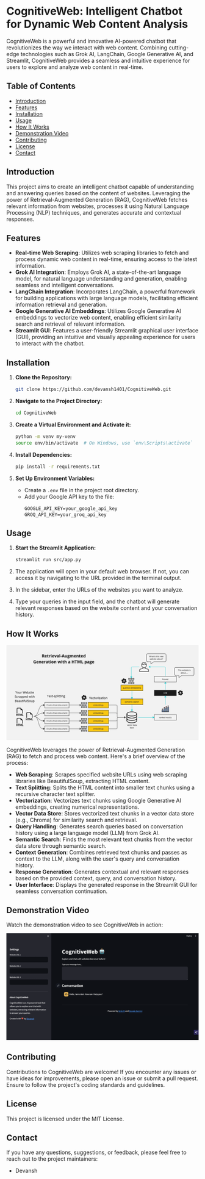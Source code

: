 # CognitiveWeb: Intelligent Chatbot for Dynamic Web Content Analysis

CognitiveWeb is a powerful and innovative AI-powered chatbot that revolutionizes the way we interact with web content. Combining cutting-edge technologies such as Grok AI, LangChain, Google Generative AI, and Streamlit, CognitiveWeb provides a seamless and intuitive experience for users to explore and analyze web content in real-time.

## Table of Contents
- [Introduction](#introduction)
- [Features](#features)
- [Installation](#installation)
- [Usage](#usage)
- [How It Works](#how-it-works)
- [Demonstration Video](#demonstration-video)
- [Contributing](#contributing)
- [License](#license)
- [Contact](#contact)

## Introduction

This project aims to create an intelligent chatbot capable of understanding and answering queries based on the content of websites. Leveraging the power of Retrieval-Augmented Generation (RAG), CognitiveWeb fetches relevant information from websites, processes it using Natural Language Processing (NLP) techniques, and generates accurate and contextual responses.

## Features

- **Real-time Web Scraping**: Utilizes web scraping libraries to fetch and process dynamic web content in real-time, ensuring access to the latest information.
- **Grok AI Integration**: Employs Grok AI, a state-of-the-art language model, for natural language understanding and generation, enabling seamless and intelligent conversations.
- **LangChain Integration**: Incorporates LangChain, a powerful framework for building applications with large language models, facilitating efficient information retrieval and generation.
- **Google Generative AI Embeddings**: Utilizes Google Generative AI embeddings to vectorize web content, enabling efficient similarity search and retrieval of relevant information.
- **Streamlit GUI**: Features a user-friendly Streamlit graphical user interface (GUI), providing an intuitive and visually appealing experience for users to interact with the chatbot.

## Installation

1. **Clone the Repository:**
    ```bash
    git clone https://github.com/devansh1401/CognitiveWeb.git
    ```

2. **Navigate to the Project Directory:**
    ```bash
    cd CognitiveWeb
    ```

3. **Create a Virtual Environment and Activate it:**
    ```bash
    python -m venv my-venv
    source env/bin/activate  # On Windows, use `env\Scripts\activate`
    ```

4. **Install Dependencies:**
    ```bash
    pip install -r requirements.txt
    ```

5. **Set Up Environment Variables:**
    - Create a `.env` file in the project root directory.
    - Add your Google API key to the file:
        ```
        GOOGLE_API_KEY=your_google_api_key
        GROQ_API_KEY=your_groq_api_key
        ```

## Usage

1. **Start the Streamlit Application:**
    ```bash
    streamlit run src/app.py
    ```

2. The application will open in your default web browser. If not, you can access it by navigating to the URL provided in the terminal output.
3. In the sidebar, enter the URLs of the websites you want to analyze.
4. Type your queries in the input field, and the chatbot will generate relevant responses based on the website content and your conversation history.

## How It Works
![CognitiveWeb Architecture](resources/architecture.jpg)

CognitiveWeb leverages the power of Retrieval-Augmented Generation (RAG) to fetch and process web content. Here's a brief overview of the process:
- **Web Scraping**: Scrapes specified website URLs using web scraping libraries like BeautifulSoup, extracting HTML content.
- **Text Splitting**: Splits the HTML content into smaller text chunks using a recursive character text splitter.
- **Vectorization**: Vectorizes text chunks using Google Generative AI embeddings, creating numerical representations.
- **Vector Data Store**: Stores vectorized text chunks in a vector data store (e.g., Chroma) for similarity search and retrieval.
- **Query Handling**: Generates search queries based on conversation history using a large language model (LLM) from Grok AI.
- **Semantic Search**: Finds the most relevant text chunks from the vector data store through semantic search.
- **Context Generation**: Combines retrieved text chunks and passes as context to the LLM, along with the user's query and conversation history.
- **Response Generation**: Generates contextual and relevant responses based on the provided context, query, and conversation history.
- **User Interface**: Displays the generated response in the Streamlit GUI for seamless conversation continuation.

## Demonstration Video

Watch the demonstration video to see CognitiveWeb in action:

[![CognitiveWeb Demonstration](resources/video_thumbnail.png)](https://youtu.be/a_vuUufkCy4?si=EvX9I9eoUBDnf3df)

## Contributing

Contributions to CognitiveWeb are welcome! If you encounter any issues or have ideas for improvements, please open an issue or submit a pull request. Ensure to follow the project's coding standards and guidelines.

## License

This project is licensed under the MIT License.

## Contact

If you have any questions, suggestions, or feedback, please feel free to reach out to the project maintainers:

- Devansh
